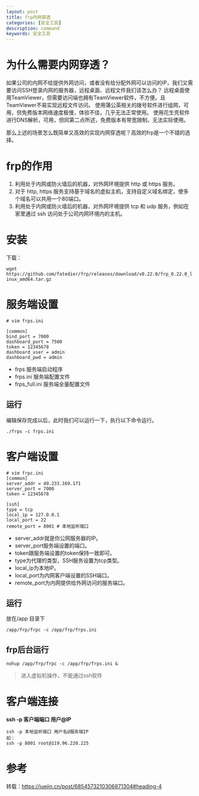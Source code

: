 ```yaml
---
layout: post
title: frp内网穿透
categories: [安全工具]
description: command
keywords: 安全工具
---
```


# 为什么需要内网穿透？


如果公司的内网不给提供外网访问，或者没有给分配外网可以访问的IP，我们又需要访问SSH登录内网的服务器，远程桌面、远程文件我们该怎么办？
远程桌面使用TeamViewer，但需要访问端也拥有TeamViewer软件，不方便。且TeamViewer不易实现远程文件访问。
使用蒲公英相关的拨号软件进行组网，可用，但免费版本网络速度极慢，体验不佳，几乎无法正常使用。
使用花生壳软件进行DNS解析，可用，但同第二点所述，免费版本有带宽限制，无法实际使用。

那么上述的场景怎么既简单又高效的实现内网穿透呢？高效的frp是一个不错的选择。



# frp的作用

1. 利用处于内网或防火墙后的机器，对外网环境提供 http 或 https 服务。
3. 对于 http, https 服务支持基于域名的虚拟主机，支持自定义域名绑定，使多个域名可以共用一个80端口。
2. 利用处于内网或防火墙后的机器，对外网环境提供 tcp 和 udp 服务，例如在家里通过 ssh 访问处于公司内网环境内的主机。

# 安装

下载：

`wget https://github.com/fatedier/frp/releases/download/v0.22.0/frp_0.22.0_linux_amd64.tar.gz`


# 服务端设置

```
# vim frps.ini

[common]
bind_port = 7000
dashboard_port = 7500
token = 12345678
dashboard_user = admin
dashboard_pwd = admin
```

- frps 服务端启动程序
- frps.ini 服务端配置文件
- frps_full.ini 服务端全量配置文件


## 运行

编辑保存完成以后，此时我们可以运行一下，执行以下命令运行。

```
./frps -c frps.ini

```


# 客户端设置


```
# vim frpc.ini
[common]
server_addr = 49.233.169.171
server_port = 7000
token = 12345678

[ssh]
type = tcp
local_ip = 127.0.0.1
local_port = 22
remote_port = 8001 # 本地监听端口

```
- server_addr就是你公网服务器的IP。
- server_port服务端设置的端口。
- token跟服务端设置的token保持一致即可。
- type为代理的类型，SSH服务设置为tcp类型。
- local_ip为本地IP。
- local_port为内网客户端设置的SSH端口。
- remote_port为内网提供给外网访问的服务端口。

## 运行

放在/app 目录下

```
/app/frp/frpc -c /app/frp/frps.ini
```

## frp后台运行
`nohup /app/frp/frpc -c /app/frp/frps.ini &`

> 进入虚拟机操作，不能通过ssh软件

# 客户端连接

**ssh -p 客户端端口 用户@IP**

```
ssh -p 本地监听端口 用户名@服务端IP
如：
ssh -p 8001 root@119.96.220.225
```


# 参考
转载：https://juejin.cn/post/6854573210306871304#heading-4